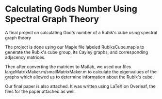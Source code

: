 # Calculating Gods Number Using Spectral Graph Theory
A final project on calculating God's number of a Rubik's cube using spectral graph theory

The project is done using our Maple file labeled RubiksCube.maple to generate the Rubik's cube group, its Cayley graphs, and corresponding adjacency matrices.  

Then after converting the matrices to Matlab, we used our files largeMatrixMaker.m/smallMatrixMaker.m to calculate the eigenvalues of the graphs which allowed us to determine information about the Rubik's cube.

Our final paper is also attached.  It was written using LaTeX on Overleaf, the files for the paper attached as well.
